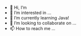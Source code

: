 - 👋 Hi, I’m 
- 👀 I’m interested in ...
- 🌱 I’m currently learning Java!
- 💞️ I’m looking to collaborate on ...
- 📫 How to reach me ...

<!---
egorroge/egorroge is a ✨ special ✨ repository because its `README.md` (this file) appears on your GitHub profile.
You can click the Preview link to take a look at your changes.
--->
